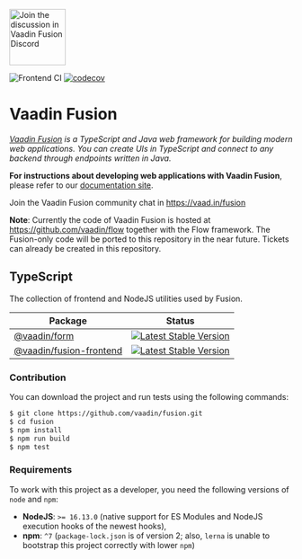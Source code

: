 <a target="_blank" href="https://vaad.in/fusion"><img src="https://discord.com/assets/e4923594e694a21542a489471ecffa50.svg" width="100" alt="Join the discussion in Vaadin Fusion Discord"></img></a>

![Frontend CI](https://github.com/vaadin/fusion/actions/workflows/frontend.yml/badge.svg)
[![codecov](https://codecov.io/gh/vaadin/fusion/branch/main/graph/badge.svg?token=PQMTMS8ECC)](https://codecov.io/gh/vaadin/fusion)

Vaadin Fusion
======
*[Vaadin Fusion](https://vaadin.com/fusion) is a TypeScript and Java web framework for building modern web applications. You can create UIs in TypeScript and connect to any backend through endpoints written in Java.*

**For instructions about developing web applications with Vaadin Fusion**, please refer to our [documentation site](https://vaadin.com/docs/latest/fusion/overview).

Join the Vaadin Fusion community chat in https://vaad.in/fusion

**Note**: Currently the code of Vaadin Fusion is hosted at https://github.com/vaadin/flow together with the Flow framework. The Fusion-only code will be ported to this repository in the near future. Tickets can already be created in this repository.

## TypeScript

The collection of frontend and NodeJS utilities used by Fusion.

| Package                 | Status |
|-------------------------|--------|
| [@vaadin/form](./packages/ts/form) | [![Latest Stable Version](https://img.shields.io/npm/v/@vaadin/form.svg)](https://www.npmjs.com/package/@vaadin/form) |
| [@vaadin/fusion-frontend](./packages/ts/fusion-frontend) | [![Latest Stable Version](https://img.shields.io/npm/v/@vaadin/fusion-frontend.svg)](https://www.npmjs.com/package/@vaadin/fusion-frontend) |

### Contribution

You can download the project and run tests using the following commands:
```bash
$ git clone https://github.com/vaadin/fusion.git
$ cd fusion
$ npm install
$ npm run build
$ npm test
```

### Requirements

To work with this project as a developer, you need the following versions of `node` and `npm`:

- **NodeJS**: `>= 16.13.0` (native support for ES Modules and NodeJS execution hooks of the newest hooks),
- **npm**: `^7` (`package-lock.json` is of version 2; also, `lerna` is unable to bootstrap this project correctly with lower `npm`)
